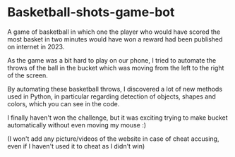 # Basketball-shots-game-bot

A game of basketball in which one the player who would have scored the most basket in two minutes would have won a reward had been published on internet in 2023.

As the game was a bit hard to play on our phone, I tried to automate the throws of the ball in the bucket which was moving from the left to the right of the screen.

By automating these basketball throws, I discovered a lot of new methods used in Python, in particular regarding detection of objects, shapes and colors, which you can see in the code.

I finally haven't won the challenge, but it was exciting trying to make bucket automatically without even moving my mouse :) 

(I won't add any picture/videos of the website in case of cheat accusing, even if I haven't used it to cheat as I didn't win)
